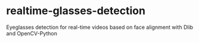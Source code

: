 # realtime-glasses-detection
Eyeglasses detection for real-time videos based on face alignment with Dlib and OpenCV-Python
